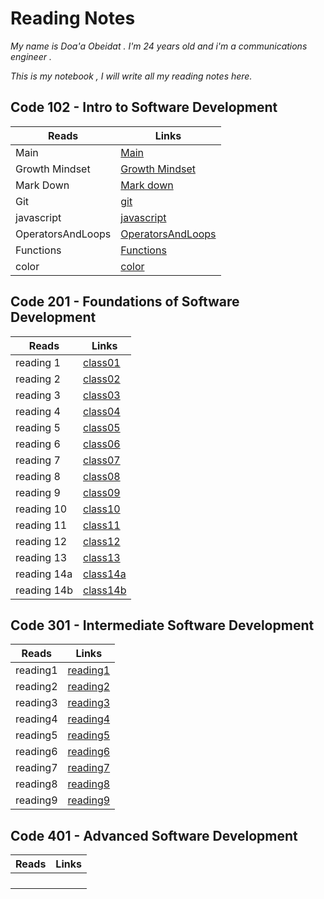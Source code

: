 # Reading Notes

*My name is Doa'a Obeidat . I'm 24 years old and i'm a communications engineer .*

  *This is my notebook , I will write all my reading notes here.*

## Code 102 - Intro to Software Development

| Reads           | Links                                                               |
| --------------  | ------------------------------------------------------------------  |
| Main            | [Main](https://doaa-1996.github.io/reading-notes/)                  |
| Growth Mindset  | [Growth Mindset](https://doaa-1996.github.io/reading-notes/read1)   |
| Mark Down       | [Mark down](https://doaa-1996.github.io/reading-notes/markdown)     |
| Git             | [git](https://doaa-1996.github.io/reading-notes/git)                |
|javascript       | [javascript](https://doaa-1996.github.io/reading-notes/javascript)  |
|OperatorsAndLoops| [OperatorsAndLoops](https://doaa-1996.github.io/reading-notes/Read5)|
|Functions        | [Functions](https://doaa-1996.github.io/reading-notes/functions)    |
| color           | [color](https://doaa-1996.github.io/reading-notes/color)            |




## Code 201 - Foundations of Software Development





| Reads          | Links                                                             |
| -------------- | ----------------------------------------------------------------- |
|  reading 1     | [class01](https://doaa-1996.github.io/reading-notes/class01)      |
|  reading 2     | [class02](https://doaa-1996.github.io/reading-notes/class02)      |
|  reading 3     | [class03](https://doaa-1996.github.io/reading-notes/class03)      |
|  reading 4     | [class04](https://doaa-1996.github.io/reading-notes/class04)      |
|  reading 5     | [class05](https://doaa-1996.github.io/reading-notes/class05)      |
|  reading 6     | [class06](https://doaa-1996.github.io/reading-notes/class06)      |
|  reading 7     | [class07](https://doaa-1996.github.io/reading-notes/class07)      |
|  reading 8     | [class08](https://doaa-1996.github.io/reading-notes/class08)      |
|  reading 9     | [class09](https://doaa-1996.github.io/reading-notes/class09)      |
|  reading 10    | [class10](https://doaa-1996.github.io/reading-notes/class10)      |
|  reading 11    | [class11](https://doaa-1996.github.io/reading-notes/class11)      |
|  reading 12    | [class12](https://doaa-1996.github.io/reading-notes/class12)      |
|  reading 13    | [class13](https://doaa-1996.github.io/reading-notes/class13)      |
|  reading 14a   | [class14a](https://doaa-1996.github.io/reading-notes/class14a)    |
|  reading 14b   | [class14b](https://doaa-1996.github.io/reading-notes/class14b)    |



## Code 301 - Intermediate Software Development

| Reads          | Links                                                          |
| -------------- | ---------------------------------------------------------------|
| reading1       | [reading1](https://doaa-1996.github.io/reading-notes/reading1) |
| reading2       | [reading2](https://doaa-1996.github.io/reading-notes/reading2) |
| reading3       | [reading3](https://doaa-1996.github.io/reading-notes/reading3) |
| reading4       | [reading4](https://doaa-1996.github.io/reading-notes/reading4) |
| reading5       | [reading5](https://doaa-1996.github.io/reading-notes/reading5) |
| reading6       | [reading6](https://doaa-1996.github.io/reading-notes/reading6) |
| reading7       | [reading7](https://doaa-1996.github.io/reading-notes/reading7) |
| reading8       | [reading8](https://doaa-1996.github.io/reading-notes/reading8) |
| reading9       | [reading9](https://doaa-1996.github.io/reading-notes/reading9) |

## Code 401 - Advanced Software Development


| Reads          | Links                                                             |
| -------------- | ----------------------------------------------------------------- |
|                | []()                                                              |
|                | []()                                                              |
|                | []()                                                              |
|                | []()                                                              |
